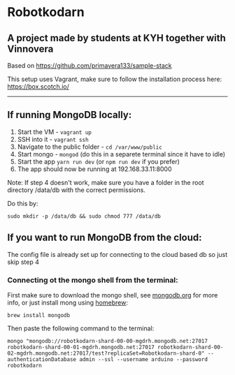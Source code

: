 # Robotkodarn
## A project made by students at KYH together with Vinnovera

Based on https://github.com/primavera133/sample-stack

This setup uses Vagrant, make sure to follow the installation process here: https://box.scotch.io/

---



## If running MongoDB locally:
1. Start the VM - `vagrant up`
2. SSH into it - `vagrant ssh`
3. Navigate to the public folder - `cd /var/www/public`
4. Start mongo - `mongod` (do this in a separete terminal since it have to idle)
5. Start the app `yarn run dev` (or `npm run dev` if you prefer)
6. The app should now be running at 192.168.33.11:8000

Note: If step 4 doesn't work, make sure you have a folder in the root directory /data/db with the correct permissions.

Do this by:

`sudo mkdir -p /data/db && sudo chmod 777 /data/db`

## If you want to run MongoDB from the cloud:
The config file is already set up for connecting to the cloud based db so just skip step 4

### Connecting ot the mongo shell from the terminal:
First make sure to download the mongo shell, see [mongodb.org](http://mongodb.org) for more info, or just install mong using [homebrew](https://brew.sh/index_se.html):

`brew install mongodb`

Then paste the following command to the terminal:

`mongo "mongodb://robotkodarn-shard-00-00-mgdrh.mongodb.net:27017 robotkodarn-shard-00-01-mgdrh.mongodb.net:27017 robotkodarn-shard-00-02-mgdrh.mongodb.net:27017/test?replicaSet=Robotkodarn-shard-0" --authenticationDatabase admin --ssl --username arduino --password robotkodarn`